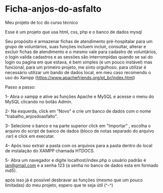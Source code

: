 # Ficha-anjos-do-asfalto
Meu projeto de tcc do curso técnico

Esse é um projeto que usa html, css, php e o banco de dados mysql

Seu propósito é armazenar fichas de atendimento pré-hospitalar para um grupo de voluntários, suas funções incluem incluir, consultar, alterar e excluir fichas de atendimento e o mesmo vale para cadastro de voluntários, o login valida cadastros e as sessões são interrompidas quando se sai do login ou pagina em que estava, é bem simples (e um pouco instável) mas funcional, para um primeiro projeto, me sinto orgulhoso.
para utilizar é necessário utilizar um bando de dados local, em meu caso recomendo o uso do Xampp (https://www.apachefriends.org/pt_br/index.html)

Passo a passo:

1- Abra o xampp e ative as funções Apache e MySQL e acesse o menu do MySQL clicando no botão Admin.

2- Na esquerda, click em "Novo" e crie um banco de dados com o nome "trabalho_anjosdoasfalto".

3- Selecione o banco e na parte superior click em "Importar" , escolha o arquivo do script de banco de dados (bloco de notas separado do arquivo .rar) e click em executar.

4- Após isso extrair a pasta com os arquivos para a pasta dentro do local de instalação do XAMPP chamada HTDOCS.

5- Abra um navegador e digite localhost/index.php o usuário padrão é ian@gmail.com e a senha 123 (a senha no banco de dados esta em formado md5).

após isso já é possível desbravar as funções (mesmo que um pouco limitadas) do meu projeto, espero que te seja útil (^-^)
